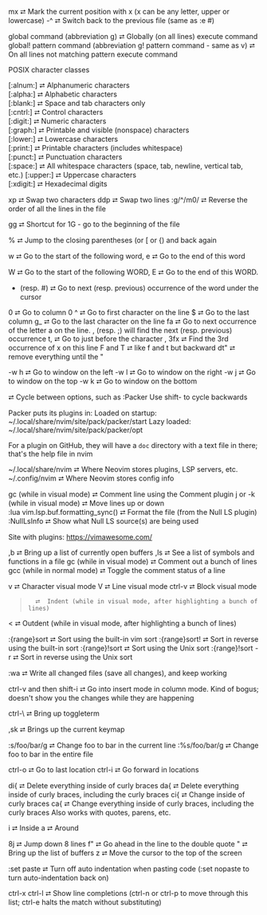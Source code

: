 mx  ⮂  Mark the current position with x (x can be any letter, upper or lowercase)
<ctrl>-^  ⮂  Switch back to the previous file (same as :e #) 

global command (abbreviation g)  ⮂  Globally (on all lines) execute command  
global! pattern command (abbreviation g! pattern command - same as v)  ⮂  On all lines not matching pattern execute command  

POSIX character classes

[:alnum:]  ⮂  Alphanumeric characters                                             
[:alpha:]  ⮂  Alphabetic characters                                               
[:blank:]  ⮂  Space and tab characters only                                       
[:cntrl:]  ⮂  Control characters                                                  
[:digit:]  ⮂  Numeric characters                                                  
[:graph:]  ⮂  Printable and visible (nonspace) characters                         
[:lower:]  ⮂  Lowercase characters                                                
[:print:]  ⮂  Printable characters (includes whitespace)                          
[:punct:]  ⮂  Punctuation characters                                              
[:space:]  ⮂  All whitespace characters (space, tab, newline, vertical tab, etc.) 
[:upper:]  ⮂  Uppercase characters                                                
[:xdigit:] ⮂  Hexadecimal digits                                                  

xp  ⮂  Swap two characters
ddp  ⮂  Swap two lines
:g/^/m0/  ⮂  Reverse the order of all the lines in the file

gg   ⮂  Shortcut for 1G - go to the beginning of the file

%  ⮂  Jump to the closing parentheses (or [ or {) and back again

w   ⮂   Go to the start of the following word,
e   ⮂   Go to the end of this word

W   ⮂   Go to the start of the following WORD,
E   ⮂   Go to the end of this WORD.

* (resp. #) ⮂  Go to next (resp. previous) occurrence of the word under the cursor

0    ⮂  Go to column 0
^    ⮂  Go to first character on the line
$    ⮂  Go to the last column
g_   ⮂  Go to the last character on the line
fa   ⮂  Go to next occurrence of the letter a on the line. , (resp. ;) will find the next (resp. previous) occurrence
t,   ⮂  Go to just before the character ,
3fx  ⮂  Find the 3rd occurrence of x on this line
F and T ⮂ like f and t but backward
dt"  ⮂ remove everything until the "

<ctrl>-w h  ⮂  Go to window on the left
<ctrl>-w l  ⮂  Go to window on the right
<ctrl>-w j  ⮂  Go to window on the top
<ctrl>-w k  ⮂  Go to window on the bottom

<tab> <tab> <tab> ⮂  Cycle between options, such as :Packer <tab> <tab> <tab>  Use shift-<tab> to cycle backwards

Packer puts its plugins in: 
Loaded on startup:  ~/.local/share/nvim/site/pack/packer/start
Lazy loaded:        ~/.local/share/nvim/site/pack/packer/opt

For a plugin on GitHub, they will have a `doc` directory with a text file in there; that's the help file in nvim

~/.local/share/nvim  ⮂  Where Neovim stores plugins, LSP servers, etc.
~/.config/nvim       ⮂  Where Neovim stores config info

gc (while in visual mode)                      ⮂  Comment line using the Comment plugin
<shift>j or <shift>-k (while in visual mode)   ⮂  Move lines up or down  
:lua vim.lsp.buf.formatting_sync()             ⮂  Format the file (from the Null LS plugin)
:NullLsInfo                                    ⮂  Show what Null LS source(s) are being used

Site with plugins:
https://vimawesome.com/

,b   ⮂  Bring up a list of currently open buffers
,ls  ⮂  See a list of symbols and functions in a file
gc (while in visual mode)  ⮂  Comment out a bunch of lines
gcc (while in normal mode) ⮂  Toggle the comment status of a line

v       ⮂  Character visual mode
V       ⮂  Line visual mode
ctrl-v  ⮂  Block visual mode

>       ⮂  Indent (while in visual mode, after highlighting a bunch of lines)
<       ⮂  Outdent (while in visual mode, after highlighting a bunch of lines)

:{range}sort       ⮂  Sort using the built-in vim sort
:{range}sort!      ⮂  Sort in reverse using the built-in sort
:{range}!sort      ⮂  Sort using the Unix sort
:{range}!sort -r   ⮂  Sort in reverse using the Unix sort

:wa  ⮂ Write all changed files (save all changes), and keep working

ctrl-v and then shift-i  ⮂  Go into insert mode in column mode. Kind of bogus; doesn't show you the changes while they are happening

ctrl-\  ⮂  Bring up toggleterm

,sk  ⮂   Brings up the current keymap

:s/foo/bar/g   ⮂  Change foo to bar in the current line
:%s/foo/bar/g  ⮂  Change foo to bar in the entire file

ctrl-o   ⮂  Go to last location
ctrl-i   ⮂  Go forward in locations

di{      ⮂  Delete everything inside of curly braces
da{      ⮂  Delete everything inside of curly braces, including the curly braces
ci{      ⮂  Change inside of curly braces
ca{      ⮂  Change everything inside of curly braces, including the curly braces
Also works with quotes, parens, etc.

i        ⮂  Inside
a        ⮂  Around

8j       ⮂  Jump down 8 lines 
f"       ⮂  Go ahead in the line to the double quote 
"        ⮂  Bring up the list of buffers 
z        ⮂  Move the cursor to the top of the screen

:set paste  ⮂  Turn off auto indentation when pasting code (:set nopaste to turn auto-indentation back on)  

ctrl-x ctrl-l  ⮂  Show line completions (ctrl-n or ctrl-p to move through this list; ctrl-e halts the match without substituting)
